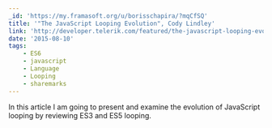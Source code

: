 ```yaml
---
_id: 'https://my.framasoft.org/u/borisschapira/?mqCfSQ'
title: '"The JavaScript Looping Evolution", Cody Lindley'
link: 'http://developer.telerik.com/featured/the-javascript-looping-evolution/'
date: '2015-08-10'
tags:
    - ES6
    - javascript
    - Language
    - Looping
    - sharemarks
---
```


<div class="markdown"><p>In this article I am going to present and examine the evolution of JavaScript looping by reviewing ES3 and ES5 looping.
</p></div>
